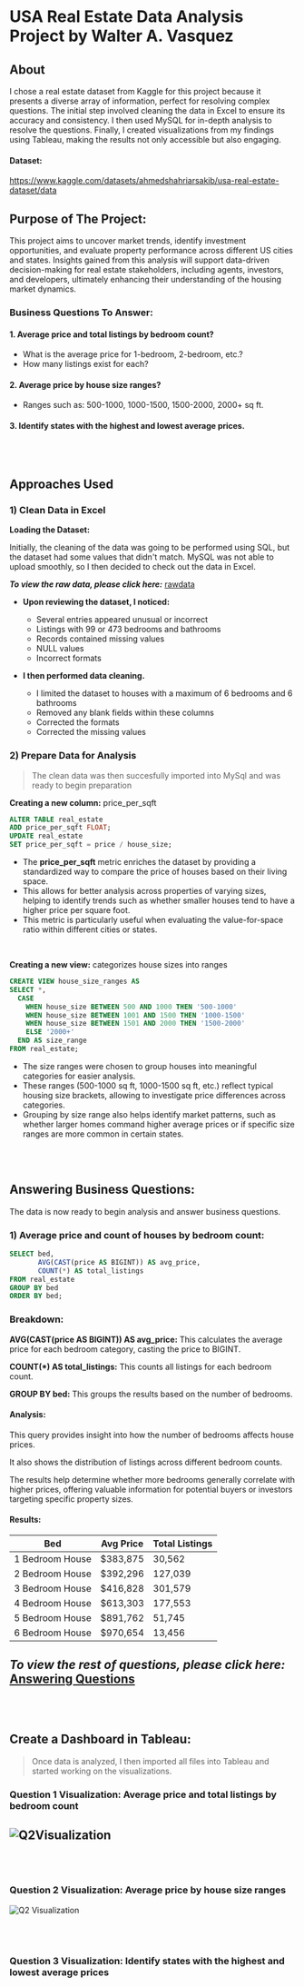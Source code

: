 # USA Real Estate Data Analysis Project by Walter A. Vasquez

## About

I chose a real estate dataset from Kaggle for this project because it presents a diverse array of information, perfect for resolving complex questions. The initial step involved cleaning the data in Excel to ensure its accuracy and consistency. I then used MySQL for in-depth analysis to resolve the questions. Finally, I created visualizations from my findings using Tableau, making the results not only accessible but also engaging. 

#### Dataset:
https://www.kaggle.com/datasets/ahmedshahriarsakib/usa-real-estate-dataset/data

## Purpose of The Project:

This project aims to uncover market trends, identify investment opportunities, and evaluate property performance across different US cities and states. Insights gained from this analysis will support data-driven decision-making for real estate stakeholders, including agents, investors, and developers, ultimately enhancing their understanding of the housing market dynamics.


### Business Questions To Answer:

#### 1.	Average price and total listings by bedroom count?
-	What is the average price for 1-bedroom, 2-bedroom, etc.?
- How many listings exist for each?

#### 2.	Average price by house size ranges?
- Ranges such as: 500-1000, 1000-1500, 1500-2000, 2000+ sq ft.

  
#### 3. Identify states with the highest and lowest average prices.

<br><br>

## Approaches Used

### 1) Clean Data in Excel

**Loading the Dataset:**

Initially, the cleaning of the data was going to be performed using SQL, but the dataset had some values that didn't match. MySQL was not able to upload smoothly, so I then decided to check out the data in Excel.

***To view the raw data, please click here:*** [rawdata](https://github.com/waltervas10/USA-Real-Estate/blob/5e2bacaa732396c38917e69837fd3be909972cb1/rawdata.png)

- **Upon reviewing the dataset, I noticed:**                          
  - Several entries appeared unusual or incorrect
  - Listings with 99 or 473 bedrooms and bathrooms
  - Records contained missing values
  - NULL values
  - Incorrect formats

- **I then performed data cleaning.**
  - I limited the dataset to houses with a maximum of 6 bedrooms and 6 bathrooms
  - Removed any blank fields within these columns
  - Corrected the formats
  - Corrected the missing values

 ### 2) Prepare Data for Analysis
 > The clean data was then succesfully imported into MySql and was ready to begin preparation

**Creating a new column:** price_per_sqft

```sql
ALTER TABLE real_estate 
ADD price_per_sqft FLOAT;
UPDATE real_estate 
SET price_per_sqft = price / house_size;
```



 - The **price_per_sqft** metric enriches the dataset by providing a standardized way to compare the price of houses based on their living space.
 - This allows for better analysis across properties of varying sizes, helping to identify trends such as whether smaller houses tend to have a higher price per square foot.
 - This metric is particularly useful when evaluating the value-for-space ratio within different cities or states.

<br>

**Creating a new view:** categorizes house sizes into ranges

```sql
CREATE VIEW house_size_ranges AS
SELECT *,
  CASE
    WHEN house_size BETWEEN 500 AND 1000 THEN '500-1000'
    WHEN house_size BETWEEN 1001 AND 1500 THEN '1000-1500'
    WHEN house_size BETWEEN 1501 AND 2000 THEN '1500-2000'
    ELSE '2000+' 
  END AS size_range
FROM real_estate;  
```
- The size ranges were chosen to group houses into meaningful categories for easier analysis.
- These ranges (500-1000 sq ft, 1000-1500 sq ft, etc.) reflect typical housing size brackets, allowing to investigate price differences across categories.
- Grouping by size range also helps identify market patterns, such as whether larger homes command higher average prices or if specific size ranges are more common in certain states.


<br><br>

## Answering Business Questions:

The data is now ready to begin analysis and answer business questions.

### 1)	Average price and count of houses by bedroom count:

```sql
SELECT bed, 
       AVG(CAST(price AS BIGINT)) AS avg_price, 
       COUNT(*) AS total_listings
FROM real_estate
GROUP BY bed
ORDER BY bed;
```
### Breakdown:

**AVG(CAST(price AS BIGINT)) AS avg_price:** This calculates the average price for each bedroom category, casting the price to BIGINT.

**COUNT(*) AS total_listings:** This counts all listings for each bedroom count.

**GROUP BY bed:** This groups the results based on the number of bedrooms.

#### Analysis:

This query provides insight into how the number of bedrooms affects house prices.

It also shows the distribution of listings across different bedroom counts.

The results help determine whether more bedrooms generally correlate with higher prices, offering valuable information for potential buyers or investors targeting specific property sizes.

#### Results:

| Bed              | Avg Price | Total Listings |
|------------------|-----------|----------------|
| 1 Bedroom House  | $383,875   | 30,562         |
| 2 Bedroom House  | $392,296   | 127,039        |
| 3 Bedroom House  | $416,828   | 301,579        |
| 4 Bedroom House  | $613,303   | 177,553        |
| 5 Bedroom House  | $891,762   | 51,745         |
| 6 Bedroom House  | $970,654   | 13,456         |


## ***To view the rest of questions, please click here:*** [Answering Questions](https://github.com/waltervas10/USA-Real-Estate/blob/48c8190415c5795986fa731f0796d356cc891682/Answering%20Questions.md)

<br><br>

## Create a Dashboard in Tableau:

> Once data is analyzed, I then imported all files into Tableau and started working on the visualizations.

### **Question 1 Visualization:** Average price and total listings by bedroom count

![Q2Visualization](https://github.com/waltervas10/USA-Real-Estate/blob/a9a228d085cdf1ce57e928aadea9ee780aaa548c/Question%201%20Visualization.png)
-----------

<br><br>


### **Question 2 Visualization:** Average price by house size ranges

![Q2 Visualization](https://github.com/waltervas10/USA-Real-Estate/blob/974183fb2398c99f42d752ef7d2d30bd3fe0588d/Q2%20Visualization.png)


<br><br>


### **Question 3 Visualization:** Identify states with the highest and lowest average prices


